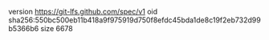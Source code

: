 version https://git-lfs.github.com/spec/v1
oid sha256:550bc500eb11b418a9f975919d750f8efdc45bda1de8c19f2eb732d99b5366b6
size 6678
